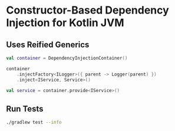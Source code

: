 # Constructor-Based Dependency Injection for Kotlin JVM

## Uses Reified Generics

```kotlin
val container = DependencyInjectionContainer()

container
    .injectFactory<ILogger>({ parent -> Logger(parent) })
    .inject<IService, Service>()

val service = container.provide<IService>()
```

## Run Tests

```sh
./gradlew test --info
```
